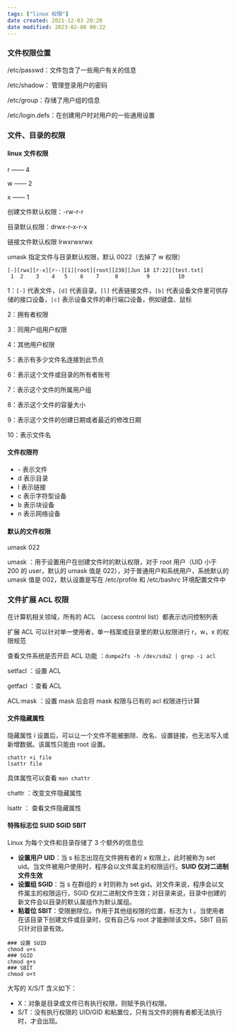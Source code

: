 ```yaml
---
tags: ["linux 权限"]
date created: 2021-12-03 20:20
date modified: 2023-02-08 00:22
---
```


### 文件权限位置

/etc/passwd：文件包含了一些用户有关的信息

/etc/shadow： 管理登录用户的密码 

/etc/group：存储了用户组的信息

/etc/login.defs：在创建用户时对用户的一些通用设置

### 文件、目录的权限

#### linux 文件权限

r —— 4

w —— 2

x —— 1

创建文件默认权限：-rw-r-r

目录默认权限：drwx-r-x-r-x

链接文件默认权限 lrwxrwxrwx

umask 指定文件与目录默认权限，默认 0022（去掉了 w 权限）

```
[-][rwx][r-x][r--][1][root][root][238][Jun 18 17:22][test.txt]
 1	2	 3	  4	  5	   6	7	  8	  		9		  10
```

1：`[-]` 代表文件，`[d]` 代表目录，`[l]` 代表链接文件，`[b]` 代表设备文件里可供存储的接口设备，`[c]` 表示设备文件的串行端口设备，例如键盘、鼠标

2：拥有者权限

3：同用户组用户权限

4：其他用户权限

5：表示有多少文件名连接到此节点

6：表示这个文件或目录的所有者账号

7：表示这个文件的所属用户组

8：表示这个文件的容量大小

9：表示这个文件的创建日期或者最近的修改日期

10：表示文件名

#### 文件权限符

- \- 表示文件
- d 表示目录
- l 表示链接
- c 表示字符型设备
- b 表示块设备
- n 表示网络设备

#### 默认的文件权限

umask 022

umask ：用于设置用户在创建文件时的默认权限，对于 root 用户（UID 小于 200 的 user，默认的 umask 值是 022），对于普通用户和系统用户，系统默认的 umask 值是 002，默认设置是写在 /etc/profile 和 /etc/bashrc 环境配置文件中

### 文件扩展 ACL 权限

在计算机相关领域，所有的 ACL （access control list）都表示访问控制列表

扩展 ACL 可以针对单一使用者，单一档案或目录里的默认权限进行 r，w，x 的权限规范

查看文件系统是否开启 ACL 功能 ：`dumpe2fs -h /dev/sda2 | grep -i acl`

setfacl ：设置 ACL

getfacl ：查看 ACL

ACL:mask ：设置 mask 后会将 mask 权限与已有的 acl 权限进行计算

#### 文件隐藏属性

隐藏属性 i 设置后，可以让一个文件不能被删除、改名、设置链接，也无法写入或新增数据。该属性只能由 root 设置。
```shell
chattr +i file
lsattr file
```

具体属性可以查看 `man chattr`

chattr ：改变文件隐藏属性

lsattr ： 查看文件隐藏属性

#### 特殊标志位 SUID SGID SBIT

Linux 为每个文件和目录存储了 3 个额外的信息位
- **设置用户 UID**：当 s 标志出现在文件拥有者的 x 权限上，此时被称为 set uid。当文件被用户使用时，程序会以文件属主的权限运行。**SUID 仅对二进制文件生效**
- **设置组 SGID**：当 s 在群组的 x 时则称为 set gid。对文件来说，程序会以文件属主的权限运行，SGID 仅对二进制文件生效；对目录来说，目录中创建的新文件会以目录的默认属组作为默认属组。
- **粘着位 SBIT**：受限删除位。作用于其他组权限的位置，标志为 t 。当使用者在该目录下创建文件或目录时，仅有自己与 root 才能删除该文件。SBIT 目前只针对目录有效。

```shell
### 设置 SUID
chmod u+s
### SGID
chmod g+s
### SBIT
chmod o+t
```
大写的 X/S/T 含义如下：
- X：对象是目录或文件已有执行权限，则赋予执行权限。
- S/T：没有执行权限的 UID/GID 和粘置位，只有当文件的拥有者都无法执行时，才会出现。



